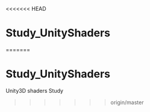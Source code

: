 <<<<<<< HEAD
# Study_UnityShaders
=======
# Study_UnityShaders

Unity3D shaders Study
>>>>>>> origin/master
